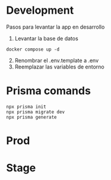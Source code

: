 # Development
Pasos para levantar la app en desarrollo

1. Levantar la base de datos
```
docker compose up -d
```

2. Renombrar el .env.template a .env
3. Reemplazar las variables de entorno

# Prisma comands
```
npx prisma init
npx prisma migrate dev
npx prisma generate
```

# Prod



# Stage

